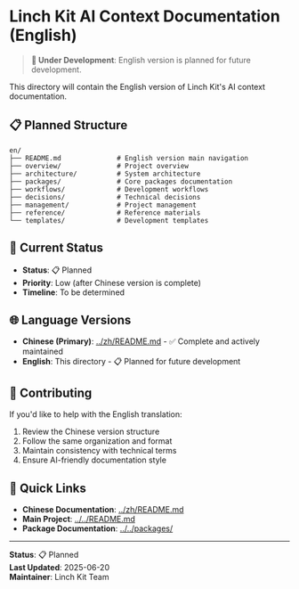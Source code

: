 # Linch Kit AI Context Documentation (English)

> **🚧 Under Development**: English version is planned for future development.

This directory will contain the English version of Linch Kit's AI context documentation.

## 📋 Planned Structure

```
en/
├── README.md              # English version main navigation
├── overview/              # Project overview
├── architecture/          # System architecture
├── packages/              # Core packages documentation
├── workflows/             # Development workflows
├── decisions/             # Technical decisions
├── management/            # Project management
├── reference/             # Reference materials
└── templates/             # Development templates
```

## 🔄 Current Status

- **Status**: 📋 Planned
- **Priority**: Low (after Chinese version is complete)
- **Timeline**: To be determined

## 🌐 Language Versions

- **Chinese (Primary)**: [../zh/README.md](../zh/README.md) - ✅ Complete and actively maintained
- **English**: This directory - 📋 Planned for future development

## 🤝 Contributing

If you'd like to help with the English translation:

1. Review the Chinese version structure
2. Follow the same organization and format
3. Maintain consistency with technical terms
4. Ensure AI-friendly documentation style

## 🔗 Quick Links

- **Chinese Documentation**: [../zh/README.md](../zh/README.md)
- **Main Project**: [../../README.md](../../README.md)
- **Package Documentation**: [../../packages/](../../packages/)

---

**Status**: 📋 Planned  
**Last Updated**: 2025-06-20  
**Maintainer**: Linch Kit Team

